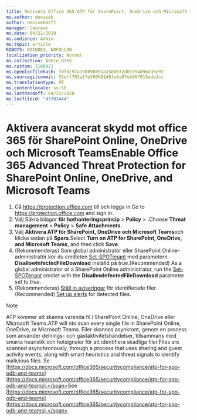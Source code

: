 ```yaml
---
title: Aktivera Office 365 ATP för SharePoint, OneDrive och Microsoft Teams
ms.author: deniseb
author: denisebmsft
manager: laurawi
ms.date: 04/21/2020
ms.audience: Admin
ms.topic: article
ROBOTS: NOINDEX, NOFOLLOW
localization_priority: Normal
ms.collection: Admin_O365
ms.custom: 3100021
ms.openlocfilehash: fdfdc97a198898051a3388672d01994d96dd5e97
ms.sourcegitcommit: 55eff703a17e500681d8fa6a87eb067019ade3cc
ms.translationtype: MT
ms.contentlocale: sv-SE
ms.lasthandoff: 04/22/2020
ms.locfileid: "43703444"
---
```

# <a name="enable-office-365-advanced-threat-protection-for-sharepoint-online-onedrive-and-microsoft-teams"></a><span data-ttu-id="a9199-102">Aktivera avancerat skydd mot office 365 för SharePoint Online, OneDrive och Microsoft Teams</span><span class="sxs-lookup"><span data-stu-id="a9199-102">Enable Office 365 Advanced Threat Protection for SharePoint Online, OneDrive, and Microsoft Teams</span></span>

1. <span data-ttu-id="a9199-103">Gå https://protection.office.com till och logga in.</span><span class="sxs-lookup"><span data-stu-id="a9199-103">Go to https://protection.office.com and sign in.</span></span>
2. <span data-ttu-id="a9199-104">Välj Säkra bilagor **för hothanteringsprincip** > **Policy** > **.**</span><span class="sxs-lookup"><span data-stu-id="a9199-104">Choose **Threat management** > **Policy** > **Safe Attachments**.</span></span>
3. <span data-ttu-id="a9199-105">Välj **Aktivera ATP för SharePoint, OneDrive och Microsoft Teams**och klicka sedan på **Spara**.</span><span class="sxs-lookup"><span data-stu-id="a9199-105">Select **Turn on ATP for SharePoint, OneDrive, and Microsoft Teams**, and then click **Save**.</span></span>
4. <span data-ttu-id="a9199-106">(Rekommenderas) Som global administratör eller SharePoint Online-administratör kör du cmdleten [Set-SPOTenant](https://docs.microsoft.com/powershell/module/sharepoint-online/Set-SPOTenant?view=sharepoint-ps) med parametern **DisallowInfectedFileDownload** inställd på *true*.</span><span class="sxs-lookup"><span data-stu-id="a9199-106">(Recommended) As a global administrator or a SharePoint Online administrator, run the [Set-SPOTenant](https://docs.microsoft.com/powershell/module/sharepoint-online/Set-SPOTenant?view=sharepoint-ps) cmdlet with the **DisallowInfectedFileDownload** parameter set to *true*.</span></span>
5. <span data-ttu-id="a9199-107">(Rekommenderas) [Ställ in aviseringar](https://docs.microsoft.com/office365/securitycompliance/turn-on-atp-for-spo-odb-and-teams#set-up-alerts-for-detected-files) för identifierade filer.</span><span class="sxs-lookup"><span data-stu-id="a9199-107">(Recommended) [Set up alerts](https://docs.microsoft.com/office365/securitycompliance/turn-on-atp-for-spo-odb-and-teams#set-up-alerts-for-detected-files) for detected files.</span></span>

> [!NOTE]
> <span data-ttu-id="a9199-108">ATP kommer att skanna varenda fil i SharePoint Online, OneDrive eller Microsoft Teams.</span><span class="sxs-lookup"><span data-stu-id="a9199-108">ATP will nto scan every single file in SharePoint Online, OneDrive, or Microsoft Teams.</span></span> <span data-ttu-id="a9199-109">Filer skannas asynkront, genom en process som använder delnings- och gästaktivitetshändelser, tillsammans med smarta heuristik och hotsignaler för att identifiera skadliga filer.</span><span class="sxs-lookup"><span data-stu-id="a9199-109">Files are scanned asynchronously, through a process that uses sharing and guest activity events, along with smart heuristics and threat signals to identify malicious files.</span></span> <span data-ttu-id="a9199-110">Se [https://docs.microsoft.com/office365/securitycompliance/atp-for-spo-odb-and-teams](https://docs.microsoft.com/office365/securitycompliance/atp-for-spo-odb-and-teams).</span><span class="sxs-lookup"><span data-stu-id="a9199-110">See [https://docs.microsoft.com/office365/securitycompliance/atp-for-spo-odb-and-teams](https://docs.microsoft.com/office365/securitycompliance/atp-for-spo-odb-and-teams).</span></span>